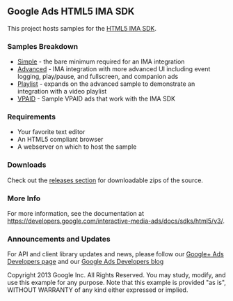 ## Google Ads HTML5 IMA SDK

This project hosts samples for the
[HTML5 IMA SDK](https://developers.google.com/interactive-media-ads/docs/sdks/html5/v3/).

### Samples Breakdown

*   [Simple](https://github.com/googleads/googleads-ima-html5/tree/master/simple) -
    the bare minimum required for an IMA integration
*   [Advanced](https://github.com/googleads/googleads-ima-html5/tree/master/advanced) -
    IMA integration with more advanced UI including event logging, play/pause,
    and fullscreen, and companion ads
*   [Playlist](https://github.com/googleads/googleads-ima-html5/tree/master/playlist) -
    expands on the advanced sample to demonstrate an integration with a video
    playlist
*   [VPAID](https://github.com/googleads/googleads-ima-html5/tree/master/vpaid) -
    Sample VPAID ads that work with the IMA SDK

### Requirements

*   Your favorite text editor
*   An HTML5 compliant browser
*   A webserver on which to host the sample

### Downloads

Check out the
[releases section](https://github.com/googleads/googleads-ima-html5/releases)
for downloadable zips of the source.

### More Info

For more information, see the documentation at
https://developers.google.com/interactive-media-ads/docs/sdks/html5/v3/.

### Announcements and Updates

For API and client library updates and news, please follow our
[Google+ Ads Developers page](https://plus.google.com/+GoogleAdsDevelopers/posts)
and our [Google Ads Developers blog](http://googleadsdeveloper.blogspot.com/)

Copyright 2013 Google Inc. All Rights Reserved. You may study, modify, and use
this example for any purpose. Note that this example is provided "as is",
WITHOUT WARRANTY of any kind either expressed or implied.

